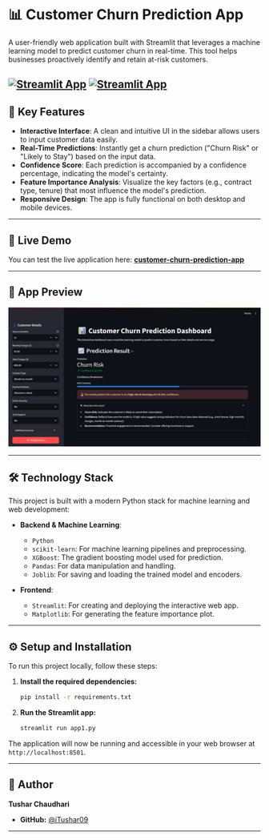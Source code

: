 # 📊 Customer Churn Prediction App

A user-friendly web application built with Streamlit that leverages a machine learning model to predict customer churn in real-time. This tool helps businesses proactively identify and retain at-risk customers.

[![Streamlit App](https://static.streamlit.io/badges/streamlit_badge_black_white.svg)](https://itushar09-customer-churn-prediction-app-app1-ly6bml.streamlit.app/)
[![Streamlit App](https://static.streamlit.io/badges/streamlit_badge_black_white.svg)](https://customers-churn-prediction-app.onrender.com)
---

## 🌟 Key Features

-   **Interactive Interface**: A clean and intuitive UI in the sidebar allows users to input customer data easily.
-   **Real-Time Predictions**: Instantly get a churn prediction ("Churn Risk" or "Likely to Stay") based on the input data.
-   **Confidence Score**: Each prediction is accompanied by a confidence percentage, indicating the model's certainty.
-   **Feature Importance Analysis**: Visualize the key factors (e.g., contract type, tenure) that most influence the model's prediction.
-   **Responsive Design**: The app is fully functional on both desktop and mobile devices.

---

## 🚀 Live Demo

You can test the live application here:
**[ customer-churn-prediction-app](https://customer-churn-prediction-app-by-tushar-chaudhari.streamlit.app/)**

---

## 📸 App Preview



![App Preview]( ./Screenshot.png)

---

## 🛠️ Technology Stack

This project is built with a modern Python stack for machine learning and web development:

-   **Backend & Machine Learning**:
    -   `Python`
    -   `scikit-learn`: For machine learning pipelines and preprocessing.
    -   `XGBoost`: The gradient boosting model used for prediction.
    -   `Pandas`: For data manipulation and handling.
    -   `Joblib`: For saving and loading the trained model and encoders.

-   **Frontend**:
    -   `Streamlit`: For creating and deploying the interactive web app.
    -   `Matplotlib`: For generating the feature importance plot.

---


## ⚙️ Setup and Installation

To run this project locally, follow these steps:

 
1.  **Install the required dependencies:**
    ```bash
    pip install -r requirements.txt
    ```

2.  **Run the Streamlit app:**
    ```bash
    streamlit run app1.py
    ```

The application will now be running and accessible in your web browser at `http://localhost:8501`.

---

## 👤 Author

**Tushar Chaudhari**

-   **GitHub:** [@iTushar09](https://github.com/iTushar09)

---

 
